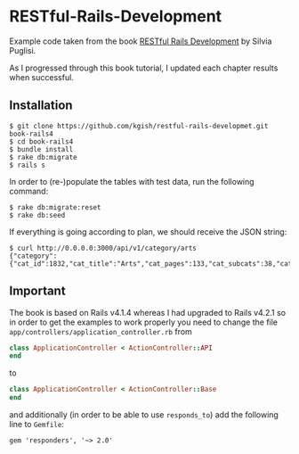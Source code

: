 # RESTful-Rails-Development
Example code taken from the book [RESTful Rails Development](http://shop.oreilly.com/product/0636920034469.do) by Silvia Puglisi.

As I progressed through this book tutorial, I updated each chapter results when successful.

## Installation

    $ git clone https://github.com/kgish/restful-rails-developmet.git book-rails4
    $ cd book-rails4
    $ bundle install
    $ rake db:migrate
    $ rails s

In order to (re-)populate the tables with test data, run the following command:
    
    $ rake db:migrate:reset
    $ rake db:seed

If everything is going according to plan, we should receive the JSON string:

    $ curl http://0.0.0.0:3000/api/v1/category/arts
    {"category":{"cat_id":1832,"cat_title":"Arts","cat_pages":133,"cat_subcats":38,"cat_files":0}

## Important

The book is based on Rails v4.1.4 whereas I had upgraded to Rails v4.2.1 so in order to get the examples to
work properly you need to change the file `app/controllers/application_controller.rb` from

```ruby
class ApplicationController < ActionController::API
end
```

to
```ruby
class ApplicationController < ActionController::Base
end
```

and additionally (in order to be able to use `responds_to`) add the following line to `Gemfile`:
    
    gem 'responders', '~> 2.0'

